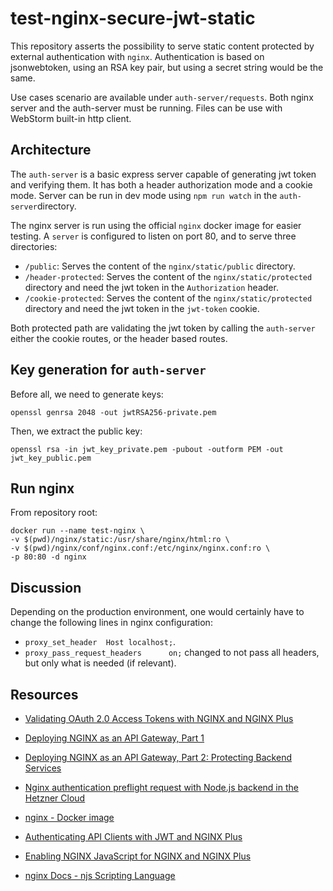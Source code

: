 # test-nginx-secure-jwt-static

This repository asserts the possibility to serve static content protected
by external authentication with ``nginx``.
Authentication is based on jsonwebtoken, using an RSA key pair,
but using a secret string would be the same.

Use cases scenario are available under ``auth-server/requests``.
Both nginx server and the auth-server must be running.
Files can be use with WebStorm built-in http client.

## Architecture

The ``auth-server`` is a basic express server capable of generating jwt token and verifying them.
It has both a header authorization mode and a cookie mode.
Server can be run in dev mode using ``npm run watch`` in the ``auth-server``directory.

The nginx server is run using the official ``nginx`` docker image for easier testing.
A ``server`` is configured to listen on port 80, and to serve three directories:
* ``/public``: Serves the content of the ``nginx/static/public`` directory.
* ``/header-protected``: Serves the content of the ``nginx/static/protected`` directory and need the jwt token in the ``Authorization`` header.
* ``/cookie-protected``: Serves the content of the ``nginx/static/protected`` directory and need the jwt token in the ``jwt-token`` cookie.

Both protected path are validating the jwt token by calling the ``auth-server`` either the cookie routes, or the header based routes.

## Key generation for ``auth-server``

Before all, we need to generate keys:
````
openssl genrsa 2048 -out jwtRSA256-private.pem
````

Then, we extract the public key:
````
openssl rsa -in jwt_key_private.pem -pubout -outform PEM -out jwt_key_public.pem
````

## Run nginx

From repository root:
```
docker run --name test-nginx \
-v $(pwd)/nginx/static:/usr/share/nginx/html:ro \
-v $(pwd)/nginx/conf/nginx.conf:/etc/nginx/nginx.conf:ro \
-p 80:80 -d nginx
```

## Discussion

Depending on the production environment, one would certainly have to change the following lines in nginx configuration:
* ``proxy_set_header  Host localhost;``.
* ``proxy_pass_request_headers      on;`` changed to not pass all headers, but only what is needed (if relevant).

## Resources

* [Validating OAuth 2.0 Access Tokens with NGINX and NGINX Plus](https://www.nginx.com/blog/validating-oauth-2-0-access-tokens-nginx/)
* [Deploying NGINX as an API Gateway, Part 1](https://www.nginx.com/blog/deploying-nginx-plus-as-an-api-gateway-part-1/)
* [Deploying NGINX as an API Gateway, Part 2: Protecting Backend Services](https://www.nginx.com/blog/deploying-nginx-plus-as-an-api-gateway-part-2-protecting-backend-services)
* [Nginx authentication preflight request with Node.js backend in the Hetzner Cloud](https://community.hetzner.com/tutorials/nginx-auth-preflight-nodejs-api)
* [nginx - Docker image](https://hub.docker.com/_/nginx/)
* [Authenticating API Clients with JWT and NGINX Plus](https://www.nginx.com/blog/authenticating-api-clients-jwt-nginx-plus/)

* [Enabling NGINX JavaScript for NGINX and NGINX Plus](https://www.nginx.com/blog/harnessing-power-convenience-of-javascript-for-each-request-with-nginx-javascript-module/#njs-enable)
* [nginx Docs - njs Scripting Language](https://docs.nginx.com/nginx/admin-guide/dynamic-modules/nginscript/)

